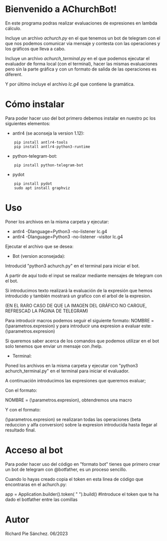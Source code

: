 # Bienvenido a AChurchBot!

En este programa podras realizar evaluaciones de expresiones en lambda cálculo.

Incluye un archivo *achurch.py* en el que tenemos un bot de telegram con el que nos podemos comunicar via mensaje y contesta con las operaciones y los gráficos que lleva a cabo.

Incluye un archivo *achurch_terminal.py* en el que podemos ejecutar el evaluador de forma local (con el terminal), hacer las mismas evaluaciones pero sin la parte gráfica y con un formato de salida de las operaciones es diferent.

Y por último incluye el archivo *lc.g4* que contiene la gramática.

# Cómo instalar

Para poder hacer uso del bot primero debemos instalar en nuestro pc los siguientes elementos:

* antlr4 (se aconseja la version 1.12):
```
    pip install antlr4-tools
    pip install antlr4-python3-runtime
```

* python-telegram-bot:
```
    pip install python-telegram-bot
```
* pydot
```
    pip install pydot
    sudo apt install graphviz
```

# Uso

Poner los archivos en la misma carpeta y ejecutar: 
* antlr4 -Dlanguage=Python3 -no-listener lc.g4
* antlr4 -Dlanguage=Python3 -no-listener -visitor lc.g4

Ejecutar el archivo que se desea:

* Bot (version aconsejada):

Introducid "python3 achurch.py" en el terminal para iniciar el bot.


A partir de aquí todo el input se realizar mediante mensajes de telegram con el bot.

Si introducimos texto realizará la evaluación de la expresión que hemos introducido y también mostrará un grafico con el arbol de la expresion.

(EN EL RARO CASO DE QUE LA IMAGEN DEL GRÁFICO NO CARGUE, REFRESCAD LA PÁGINA DE TELEGRAM)

Para introducir macros podemos seguir el siguiente formato: 
NOMBRE = (\parametros.expresion) 
y para introducir una expresion a evaluar este:
(\parametros.expresion)

Si queremos saber acerca de los comandos que podemos utilizar en el bot solo tenemos que enviar un mensaje con /help.


* Terminal:

Poned los archivos en la misma carpeta y ejecutar con "python3 achurch_terminal.py" en el terminal para iniciar el evaluador.

A continuación introducimos las expresiones que queremos evaluar;


Con el formato:

NOMBRE = (\parametros.expresion), obtendremos una macro

Y con el formato:

(\parametros.expresion) se realizaran todas las operaciones (beta reduccion y alfa conversion) sobre la expresion introducida hasta llegar al resultado final.

# Acceso al bot

Para poder hacer uso del código en "formato bot" tienes que primero crear un bot de telegram con @botfather, es un proceso sencillo.

Cuando lo hayas creado copia el token en esta linea de código que encontraras en el achurch.py:

app = Application.builder().token(
    " ").build() #Introduce el token que te ha dado el botfather entre las comillas


# Autor

Richard Pie Sánchez. 06/2023

